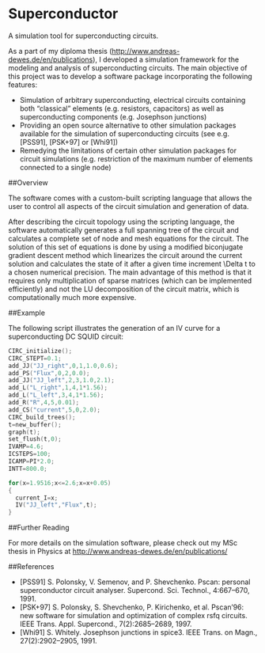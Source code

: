 Superconductor
==============

A simulation tool for superconducting circuits.

As a part of my diploma thesis (http://www.andreas-dewes.de/en/publications), I developed a simulation framework for the modeling and analysis of superconducting circuits. The main objective of this project was to develop a software package incorporating the following features:

* Simulation of arbitrary superconducting, electrical circuits containing both “classical” elements (e.g. resistors, capacitors) as well as superconducting components (e.g. Josephson junctions)
* Providing an open source alternative to other simulation packages available for the simulation of superconducting circuits (see e.g. [PSS91], [PSK+97] or [Whi91])
* Remedying the limitations of certain other simulation packages for circuit simulations (e.g. restriction of the maximum number of elements connected to a single node)
 
##Overview

The software comes with a custom-built scripting language that allows the user to control all aspects of the circuit simulation and generation of data.

After describing the circuit topology using the scripting language, the software automatically generates a full spanning tree of the circuit and calculates a complete set of node and mesh equations for the circuit.
The solution of this set of equations is done by using a modified biconjugate gradient descent method which linearizes the circuit around the current solution and calculates the state of it after a given time increment \Delta t to a chosen numerical precision. 
The main advantage of this method is that it requires only multiplication of sparse matrices (which can be implemented efficiently) and not the LU decomposition of the circuit matrix, which is computationally much more expensive.

##Example

The following script illustrates the generation of an IV curve for a superconducting DC SQUID circuit:

```C
CIRC_initialize();
CIRC_STEPT=0.1;
add_JJ("JJ_right",0,1,1.0,0.6);
add_PS("Flux",0,2,0.0);
add_JJ("JJ_left",2,3,1.0,2.1);
add_L("L_right",1,4,1*1.56);
add_L("L_left",3,4,1*1.56);
add_R("R",4,5,0.01);
add_CS("current",5,0,2.0);
CIRC_build_trees();
t=new_buffer();
graph(t);
set_flush(t,0);
IVAMP=4.6;
ICSTEPS=100;
ICAMP=PI*2.0;
INTT=800.0;

for(x=1.9516;x<=2.6;x=x+0.05)
{
  current_I=x;
  IV("JJ_left","Flux",t);
}
```

##Further Reading

For more details on the simulation software, please check out my MSc thesis in Physics at http://www.andreas-dewes.de/en/publications/

##References

* [PSS91] S. Polonsky, V. Semenov, and P. Shevchenko. Pscan: personal superconductor circuit analyser. Supercond. Sci. Technol., 4:667–670, 1991.
* [PSK+97] S. Polonsky, S. Shevchenko, P. Kirichenko, et al. Pscan’96: new software for simulation and optimization of complex rsfq circuits. IEEE Trans. Appl. Supercond., 7(2):2685–2689, 1997.
* [Whi91] S. Whitely. Josephson junctions in spice3. IEEE Trans. on Magn., 27(2):2902–2905, 1991.
